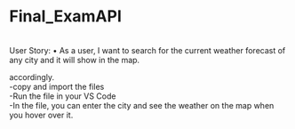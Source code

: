 # Final_ExamAPI

<br>User Story:
• As a user, I want to search for the current weather forecast of any city and it will show in the map.

accordingly.
<br> -copy and import the files
<br> -Run the file in your VS Code
<br> -In the file, you can enter the city and see the weather on the map when you hover over it.
